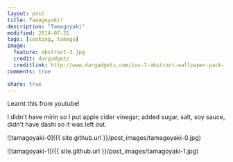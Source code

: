 ```yaml
---
layout: post
title: Tamagoyaki!
description: "Tamagoyaki"
modified: 2014-07-21
tags: [cooking, tamago]
image:
  feature: abstract-3.jpg
  credit: dargadgetz
  creditlink: http://www.dargadgetz.com/ios-7-abstract-wallpaper-pack-for-iphone-5-and-ipod-touch-retina/
comments: true

share: true
---
```


Learnt this from youtube!

I didn't have mirin so I put apple cider vinegar; added sugar, salt, soy sauce, didn't have dashi so it was left out.

![tamagoyaki-0]({{ site.github.url }}/post_images/tamagoyaki-0.jpg)

![tamagoyaki-1]({{ site.github.url }}/post_images/tamagoyaki-1.jpg)
